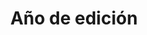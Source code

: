 ---
layout: busquedas
criterio: edicion
title: Año de edición
tagline: Obras por año de edición
img: tema/edicion.jpg
---